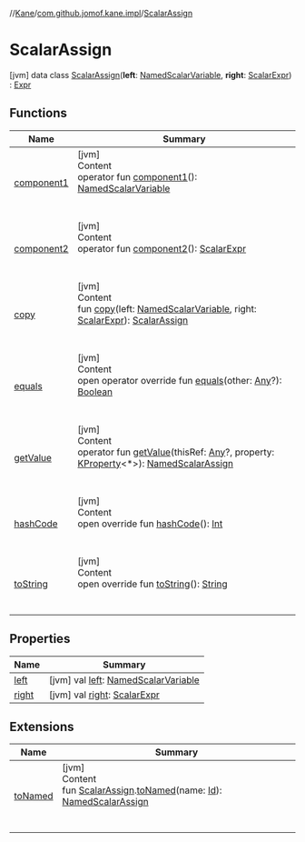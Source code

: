 //[Kane](../../index.md)/[com.github.jomof.kane.impl](../index.md)/[ScalarAssign](index.md)



# ScalarAssign  
 [jvm] data class [ScalarAssign](index.md)(**left**: [NamedScalarVariable](../-named-scalar-variable/index.md), **right**: [ScalarExpr](../../com.github.jomof.kane/-scalar-expr/index.md)) : [Expr](../../com.github.jomof.kane/-expr/index.md)   


## Functions  
  
|  Name|  Summary| 
|---|---|
| <a name="com.github.jomof.kane.impl/ScalarAssign/component1/#/PointingToDeclaration/"></a>[component1](component1.md)| <a name="com.github.jomof.kane.impl/ScalarAssign/component1/#/PointingToDeclaration/"></a>[jvm]  <br>Content  <br>operator fun [component1](component1.md)(): [NamedScalarVariable](../-named-scalar-variable/index.md)  <br><br><br>
| <a name="com.github.jomof.kane.impl/ScalarAssign/component2/#/PointingToDeclaration/"></a>[component2](component2.md)| <a name="com.github.jomof.kane.impl/ScalarAssign/component2/#/PointingToDeclaration/"></a>[jvm]  <br>Content  <br>operator fun [component2](component2.md)(): [ScalarExpr](../../com.github.jomof.kane/-scalar-expr/index.md)  <br><br><br>
| <a name="com.github.jomof.kane.impl/ScalarAssign/copy/#com.github.jomof.kane.impl.NamedScalarVariable#com.github.jomof.kane.ScalarExpr/PointingToDeclaration/"></a>[copy](copy.md)| <a name="com.github.jomof.kane.impl/ScalarAssign/copy/#com.github.jomof.kane.impl.NamedScalarVariable#com.github.jomof.kane.ScalarExpr/PointingToDeclaration/"></a>[jvm]  <br>Content  <br>fun [copy](copy.md)(left: [NamedScalarVariable](../-named-scalar-variable/index.md), right: [ScalarExpr](../../com.github.jomof.kane/-scalar-expr/index.md)): [ScalarAssign](index.md)  <br><br><br>
| <a name="kotlin/Any/equals/#kotlin.Any?/PointingToDeclaration/"></a>[equals](../../com.github.jomof.kane.impl.types/-double-algebraic-type/index.md#%5Bkotlin%2FAny%2Fequals%2F%23kotlin.Any%3F%2FPointingToDeclaration%2F%5D%2FFunctions%2F-435107620)| <a name="kotlin/Any/equals/#kotlin.Any?/PointingToDeclaration/"></a>[jvm]  <br>Content  <br>open operator override fun [equals](../../com.github.jomof.kane.impl.types/-double-algebraic-type/index.md#%5Bkotlin%2FAny%2Fequals%2F%23kotlin.Any%3F%2FPointingToDeclaration%2F%5D%2FFunctions%2F-435107620)(other: [Any](https://kotlinlang.org/api/latest/jvm/stdlib/kotlin/-any/index.html)?): [Boolean](https://kotlinlang.org/api/latest/jvm/stdlib/kotlin/-boolean/index.html)  <br><br><br>
| <a name="com.github.jomof.kane.impl/ScalarAssign/getValue/#kotlin.Any?#kotlin.reflect.KProperty[*]/PointingToDeclaration/"></a>[getValue](get-value.md)| <a name="com.github.jomof.kane.impl/ScalarAssign/getValue/#kotlin.Any?#kotlin.reflect.KProperty[*]/PointingToDeclaration/"></a>[jvm]  <br>Content  <br>operator fun [getValue](get-value.md)(thisRef: [Any](https://kotlinlang.org/api/latest/jvm/stdlib/kotlin/-any/index.html)?, property: [KProperty](https://kotlinlang.org/api/latest/jvm/stdlib/kotlin.reflect/-k-property/index.html)<*>): [NamedScalarAssign](../-named-scalar-assign/index.md)  <br><br><br>
| <a name="kotlin/Any/hashCode/#/PointingToDeclaration/"></a>[hashCode](../../com.github.jomof.kane.impl.types/-double-algebraic-type/index.md#%5Bkotlin%2FAny%2FhashCode%2F%23%2FPointingToDeclaration%2F%5D%2FFunctions%2F-435107620)| <a name="kotlin/Any/hashCode/#/PointingToDeclaration/"></a>[jvm]  <br>Content  <br>open override fun [hashCode](../../com.github.jomof.kane.impl.types/-double-algebraic-type/index.md#%5Bkotlin%2FAny%2FhashCode%2F%23%2FPointingToDeclaration%2F%5D%2FFunctions%2F-435107620)(): [Int](https://kotlinlang.org/api/latest/jvm/stdlib/kotlin/-int/index.html)  <br><br><br>
| <a name="kotlin/Any/toString/#/PointingToDeclaration/"></a>[toString](../../com.github.jomof.kane.impl.types/-object-kane-type/-companion/index.md#%5Bkotlin%2FAny%2FtoString%2F%23%2FPointingToDeclaration%2F%5D%2FFunctions%2F-435107620)| <a name="kotlin/Any/toString/#/PointingToDeclaration/"></a>[jvm]  <br>Content  <br>open override fun [toString](../../com.github.jomof.kane.impl.types/-object-kane-type/-companion/index.md#%5Bkotlin%2FAny%2FtoString%2F%23%2FPointingToDeclaration%2F%5D%2FFunctions%2F-435107620)(): [String](https://kotlinlang.org/api/latest/jvm/stdlib/kotlin/-string/index.html)  <br><br><br>


## Properties  
  
|  Name|  Summary| 
|---|---|
| <a name="com.github.jomof.kane.impl/ScalarAssign/left/#/PointingToDeclaration/"></a>[left](left.md)| <a name="com.github.jomof.kane.impl/ScalarAssign/left/#/PointingToDeclaration/"></a> [jvm] val [left](left.md): [NamedScalarVariable](../-named-scalar-variable/index.md)   <br>
| <a name="com.github.jomof.kane.impl/ScalarAssign/right/#/PointingToDeclaration/"></a>[right](right.md)| <a name="com.github.jomof.kane.impl/ScalarAssign/right/#/PointingToDeclaration/"></a> [jvm] val [right](right.md): [ScalarExpr](../../com.github.jomof.kane/-scalar-expr/index.md)   <br>


## Extensions  
  
|  Name|  Summary| 
|---|---|
| <a name="com.github.jomof.kane.impl//toNamed/com.github.jomof.kane.impl.ScalarAssign#kotlin.Any/PointingToDeclaration/"></a>[toNamed](../to-named.md)| <a name="com.github.jomof.kane.impl//toNamed/com.github.jomof.kane.impl.ScalarAssign#kotlin.Any/PointingToDeclaration/"></a>[jvm]  <br>Content  <br>fun [ScalarAssign](index.md).[toNamed](../to-named.md)(name: [Id](../index.md#%5Bcom.github.jomof.kane.impl%2FId%2F%2F%2FPointingToDeclaration%2F%5D%2FClasslikes%2F-435107620)): [NamedScalarAssign](../-named-scalar-assign/index.md)  <br><br><br>

